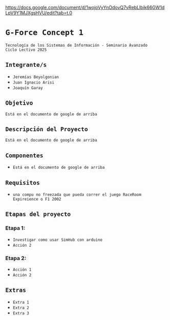 https://docs.google.com/document/d/1wojoVyYnOdovQ7vRebLlbik66GW1dLpV9Y1MJXgsHVU/edit?tab=t.0

# **`G-Force Concept 1`**

`Tecnología de los Sistemas de Información - Seminario Avanzado`  
`Ciclo Lectivo 2025`

## **`Integrante/s`**

- `Jeremías Beyolgonian`  
- `Juan Ignacio Arisi`  
- `Joaquín Garay`

## **`Objetivo`**

`Está en el documento de google de arriba`

## **`Descripción del Proyecto`**

`Está en el documento de google de arriba`

## **`Componentes`**

- `Está en el documento de google de arriba`

## **`Requisitos`**

- `una compu no freezada que pueda correr el juego RaceRoom Expireience o F1 2002`  


## **`Etapas del proyecto`**
### Etapa 1:
- `Investigar como usar SimHub con arduino`
- `Acción 2`

### Etapa 2:
- `Acción 1`
- `Acción 2`

## **`Extras`**

- `Extra 1`  
- `Extra 2`  
- `Extra 3`
